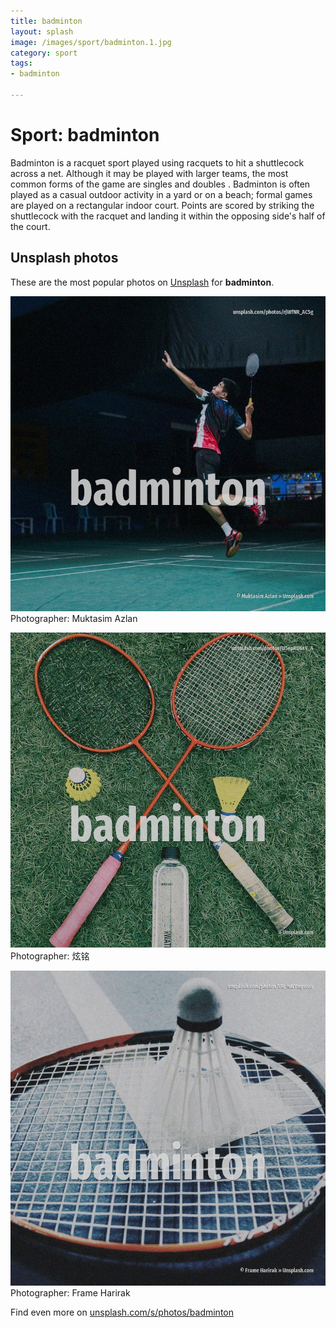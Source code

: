 ```yaml
---
title: badminton
layout: splash
image: /images/sport/badminton.1.jpg
category: sport
tags:
- badminton

---
```

# Sport: badminton

Badminton is a racquet sport played using racquets to hit a shuttlecock across a net. Although it may be played with larger teams, the most common forms of the game are singles  and  doubles . Badminton is often played as a casual outdoor activity in a yard or on a beach; formal games are  played on a rectangular indoor court. Points are scored by striking the shuttlecock with the racquet and landing it within the opposing  side's half of the court.  

 
## Unsplash photos
These are the most popular photos on [Unsplash](https://unsplash.com) for **badminton**.
 
![badminton](/images/sport/badminton.1.jpg)
Photographer:  Muktasim Azlan
 
![badminton](/images/sport/badminton.2.jpg)
Photographer:  炫铭
 
![badminton](/images/sport/badminton.3.jpg)
Photographer:  Frame Harirak
 
Find even more on [unsplash.com/s/photos/badminton](https://unsplash.com/s/photos/badminton)
 
